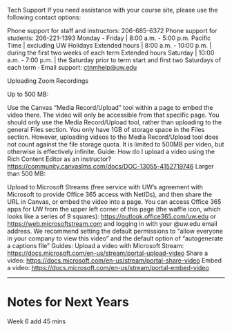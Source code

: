 Tech Support
If you need assistance with your course site, please use the following contact options:

Phone support for staff and instructors: 206-685-6372
Phone support for students: 206-221-1393
Monday - Friday | 8:00 a.m. - 5:00 p.m. Pacific Time | excluding UW Holidays
Extended hours | 8:00 a.m. - 10:00 p.m. | during the first two weeks of each term
Extended hours Saturday | 10:00 a.m. - 7:00 p.m. | the Saturday prior to term start and first two Saturdays of each term
·         Email support: ctnmhelp@uw.edu




Uploading Zoom Recordings

 

Up to 500 MB:

Use the Canvas “Media Record/Upload” tool within a page to embed the video there. The video will only be accessible from that specific page.
You should only use the Media Record/Upload tool, rather than uploading to the general Files section. You only have 1GB of storage space in the Files section. However, uploading videos to the Media Record/Upload tool does not count against the file storage quota. It is limited to 500MB per video, but otherwise is effectively infinite.
Guide:
How do I upload a video using the Rich Content Editor as an instructor? https://community.canvaslms.com/docs/DOC-13055-4152719746
Larger than 500 MB:

Upload to Microsoft Streams (free service with UW’s agreement with Microsoft to provide Office 365 access with NetIDs), and then share the URL in Canvas, or embed the video into a page.
You can access Office 365 apps for UW from the upper left corner of this page (the waffle icon, which looks like a series of 9 squares): https://outlook.office365.com/uw.edu or https://web.microsoftstream.com and logging in with your @uw.edu email address.
We recommend setting the default permissions to “allow everyone in your company to view this video” and the default option of “autogenerate a captions file”
Guides:
Upload a video with Microsoft Stream: https://docs.microsoft.com/en-us/stream/portal-upload-video
Share a video: https://docs.microsoft.com/en-us/stream/portal-share-video
Embed a video: https://docs.microsoft.com/en-us/stream/portal-embed-video
 
---


# Notes for Next Years
Week 6 add 45 mins
